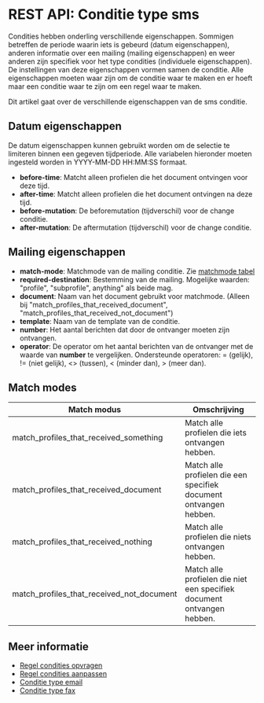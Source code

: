 # REST API: Conditie type sms

Condities hebben onderling verschillende eigenschappen. Sommigen betreffen 
de periode waarin iets is gebeurd (datum eigenschappen), anderen informatie 
over een mailing (mailing eigenschappen) en weer anderen zijn specifiek voor 
het type condities (individuele eigenschappen). De instellingen van deze 
eigenschappen vormen samen de conditie. Alle eigenschappen moeten waar zijn 
om de conditie waar te maken en er hoeft maar een conditie waar te zijn 
om een regel waar te maken. 

Dit artikel gaat over de verschillende eigenschappen van de sms conditie.

## Datum eigenschappen

De datum eigenschappen kunnen gebruikt worden om de selectie te limiteren 
binnen een gegeven tijdperiode. Alle variabelen hieronder moeten ingesteld 
worden in YYYY-MM-DD HH:MM:SS formaat.

* **before-time**: Matcht alleen profielen die het document ontvingen voor deze tijd.
* **after-time**: Matcht alleen profielen die het document ontvingen na deze tijd.
* **before-mutation**: De beforemutation (tijdverschil) voor de change conditie.
* **after-mutation**: De aftermutation (tijdverschil) voor de change conditie.

## Mailing eigenschappen

* **match-mode**: Matchmode van de mailing conditie. Zie [matchmode tabel](rest-conditie-type-mailing#match-modes)
* **required-destination**: Bestemming van de mailing. Mogelijke waarden: 
"profile", "subprofile", anything" als beide mag.
* **document**: Naam van het document gebruikt voor matchmode. (Alleen bij
"match_profiles_that_received_document", "match_profiles_that_received_not_document")
* **template**: Naam van de template van de conditie.
* **number**: Het aantal berichten dat door de ontvanger moeten zijn ontvangen.
* **operator**: De operator om het aantal berichten van de ontvanger met de waarde 
van **number** te vergelijken. Ondersteunde operatoren:
= (gelijk), \!= (niet gelijk), <\> (tussen), < (minder dan), \> (meer dan).

## Match modes

| Match modus                               | Omschrijving                                                           |
|-------------------------------------------|------------------------------------------------------------------------|
| match_profiles_that_received_something    | Match alle profielen die iets ontvangen hebben.                        |
| match_profiles_that_received_document     | Match alle profielen die een specifiek document ontvangen hebben.      |
| match_profiles_that_received_nothing      | Match alle profielen die niets ontvangen hebben.                       |
| match_profiles_that_received_not_document | Match alle profielen die niet een specifiek document ontvangen hebben. |

## Meer informatie

* [Regel condities opvragen](rest-get-rule-conditions)
* [Regel condities aanpassen](rest-post-rule-conditions)
* [Conditie type email](rest-condition-type-email)
* [Conditie type fax](rest-condition-type-fax)
